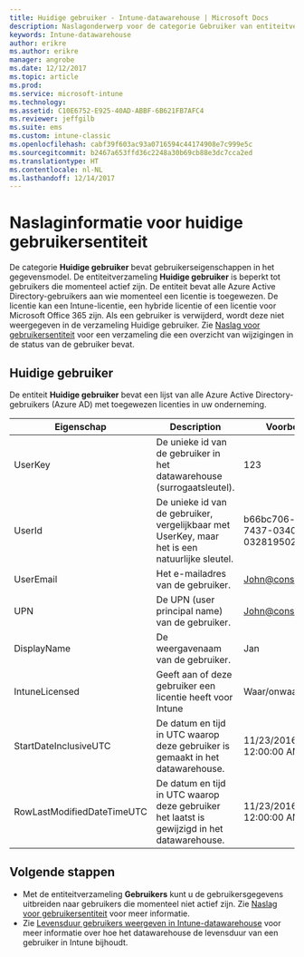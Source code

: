 ```yaml
---
title: Huidige gebruiker - Intune-datawarehouse | Microsoft Docs
description: Naslagonderwerp voor de categorie Gebruiker van entiteitverzamelingen in de Intune-datawarehouse-API.
keywords: Intune-datawarehouse
author: erikre
ms.author: erikre
manager: angrobe
ms.date: 12/12/2017
ms.topic: article
ms.prod: 
ms.service: microsoft-intune
ms.technology: 
ms.assetid: C10E6752-E925-40AD-ABBF-6B621FB7AFC4
ms.reviewer: jeffgilb
ms.suite: ems
ms.custom: intune-classic
ms.openlocfilehash: cabf39f603ac93a0716594c44174908e7c999e5c
ms.sourcegitcommit: b2467a653ffd36c2248a30b69cb88e3dc7cca2ed
ms.translationtype: HT
ms.contentlocale: nl-NL
ms.lasthandoff: 12/14/2017
---
```

# <a name="reference-for-current-user-entity"></a>Naslaginformatie voor huidige gebruikersentiteit

De categorie **Huidige gebruiker** bevat gebruikerseigenschappen in het gegevensmodel. De entiteitverzameling **Huidige gebruiker** is beperkt tot gebruikers die momenteel actief zijn. De entiteit bevat alle Azure Active Directory-gebruikers aan wie momenteel een licentie is toegewezen. De licentie kan een Intune-licentie, een hybride licentie of een licentie voor Microsoft Office 365 zijn. Als een gebruiker is verwijderd, wordt deze niet weergegeven in de verzameling Huidige gebruiker. Zie [Naslag voor gebruikersentiteit](reports-ref-user.md) voor een verzameling die een overzicht van wijzigingen in de status van de gebruiker bevat.


## <a name="current-user"></a>Huidige gebruiker

De entiteit **Huidige gebruiker** bevat een lijst van alle Azure Active Directory-gebruikers (Azure AD) met toegewezen licenties in uw onderneming.

| Eigenschap  | Description | Voorbeeld |
|---------|------------|--------|
| UserKey |De unieke id van de gebruiker in het datawarehouse (surrogaatsleutel). |123 |
| UserId |De unieke id van de gebruiker, vergelijkbaar met UserKey, maar het is een natuurlijke sleutel. |b66bc706-ffff-7437-0340-032819502773 |
| UserEmail |Het e-mailadres van de gebruiker. |John@constoso.com |
| UPN | De UPN (user principal name) van de gebruiker. | John@constoso.com |
| DisplayName |De weergavenaam van de gebruiker. |Jan |
| IntuneLicensed |Geeft aan of deze gebruiker een licentie heeft voor Intune |Waar/onwaar |
| StartDateInclusiveUTC |De datum en tijd in UTC waarop deze gebruiker is gemaakt in het datawarehouse. |11/23/2016 12:00:00 AM |
| RowLastModifiedDateTimeUTC |De datum en tijd in UTC waarop deze gebruiker het laatst is gewijzigd in het datawarehouse. |11/23/2016 12:00:00 AM |

## <a name="next-steps"></a>Volgende stappen
 - Met de entiteitverzameling **Gebruikers** kunt u de gebruikersgegevens uitbreiden naar gebruikers die momenteel niet actief zijn. Zie [Naslag voor gebruikersentiteit](reports-ref-user.md) voor meer informatie.
 - Zie [Levensduur gebruikers weergeven in Intune-datawarehouse](reports-ref-user-timeline.md) voor meer informatie over hoe het datawarehouse de levensduur van een gebruiker in Intune bijhoudt.
